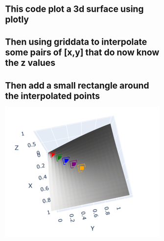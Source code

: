 # This code plot a 3d surface using plotly
# Then using griddata to interpolate some pairs of [x,y] that do now know the z values
# Then add a small rectangle around the interpolated points
![this is the link of the figure](https://github.com/general-chen/Python/blob/effc1b65b7a0f2bc7b118f796bdd689a3cc2a2d5/plot3dSurface_with_raecangle_around_points/3d_surface_with_rectangle_around_points.png)
